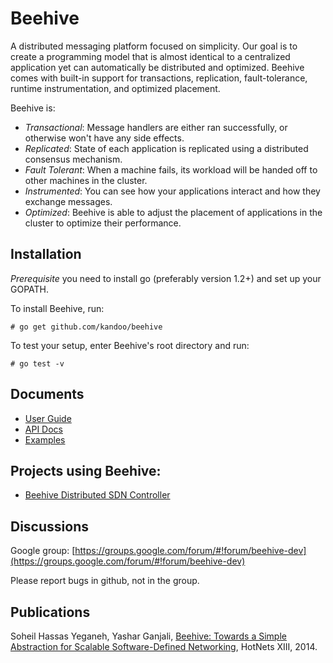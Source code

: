 # Beehive
A distributed messaging platform focused on simplicity. Our goal
is to create a programming model that is almost identical to a
centralized application yet can automatically be distributed and
optimized. Beehive comes with built-in support for transactions,
replication, fault-tolerance, runtime instrumentation, and optimized
placement.

Beehive is:
- _Transactional_: Message handlers are either ran successfully, or
  otherwise won't have any side effects.
- _Replicated_: State of each application is replicated using a
  distributed consensus mechanism.
- _Fault Tolerant_: When a machine fails, its workload will be
  handed off to other machines in the cluster.
- _Instrumented_: You can see how your applications interact and
  how they exchange messages.
- _Optimized_: Beehive is able to adjust the placement of
  applications in the cluster to optimize their performance.

## Installation

_Prerequisite_ you need to install go (preferably version 1.2+) and
set up your GOPATH.

To install Beehive, run:

```
# go get github.com/kandoo/beehive
```

To test your setup, enter Beehive's root directory and run:
```
# go test -v
```

## Documents
- [User Guide](https://github.com/kandoo/beehive/tree/master/Docs/guide.md)
- [API Docs](https://godoc.org/github.com/kandoo/beehive)
- [Examples](https://github.com/kandoo/beehive/tree/master/examples)


## Projects using Beehive:
- [Beehive Distributed SDN Controller](https://github.com/kandoo/beehive-netctrl)

## Discussions
Google group: [https://groups.google.com/forum/#!forum/beehive-dev](https://groups.google.com/forum/#!forum/beehive-dev)

Please report bugs in github, not in the group.

## Publications
Soheil Hassas Yeganeh, Yashar Ganjali,
[Beehive: Towards a Simple Abstraction for Scalable Software-Defined Networking](http://conferences.sigcomm.org/hotnets/2014/papers/hotnets-XIII-final17.pdf),
HotNets XIII, 2014.
